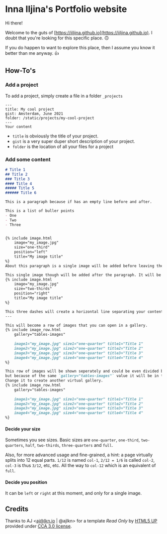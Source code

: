 # Inna Iljina's Portfolio website

Hi there! 

Welcome to the guts of [https://iiljina.github.io](https://iiljina.github.io). 
I doubt that you're looking for this specific place. 🙃

If you do happen to want to explore this place, then I assume you know it better than me anyway. 👍

## How-To's

### Add a project
To add a project, simply create a file in a folder `_projects` 
```
---
title: My cool project
gist: Amsterdam, June 2021
folder: /static/projects/my-cool-project
---
Your content
```

- `title` is obviously the title of your project.
- `gist` is a very super duper short description of your project.
- `folder` is the location of all your files for a project

### Add some content
```markdown
# Title 1
## Title 2
### Title 3
#### Title 4
##### Title 5
###### Title 6

This is a paragraph because if has an empty line before and after.

This is a list of buller points
- One
- Two
- Three


{% include image.html 
    image="my_image.jpg" 
    size="one-third"
    position="left"
    title="My image title"
%}
About this paragraph is a single image will be added before leaving the text on the side.

This single image though will be added after the paragraph. It will be also on the right side.
{% include image.html 
    image="my_image.jpg" 
    size="two-thirds"
    position="right"
    title="My image title"
%}

This three dashes will create a horizontal line separating your content. 
---

This will become a row of images that you can open in a gallery.
{% include image_row.html
    gallery="tables-images"
     
    image1="my_image.jpg" size1="one-quarter" title1="Title 1"
    image2="my_image.jpg" size2="one-quarter" title2="Title 2"
    image3="my_image.jpg" size3="one-quarter" title3="Title 3"
    image4="my_image.jpg" size4="one-quarter" title4="Title 4"
%}

This row of images will be shown seperately and could be even divided by a lot of text, 
but because of the same `gallery="tables-images"` value it will be in the same gallery as the last one.
Change it to create another virtual gallery.
{% include image_row.html
    gallery="tables-images"
     
    image1="my_image.jpg" size1="one-quarter" title1="Title 1"
    image2="my_image.jpg" size2="one-quarter" title2="Title 2"
    image3="my_image.jpg" size3="one-quarter" title3="Title 3"
    image4="my_image.jpg" size4="one-quarter" title4="Title 4"
%}
```

#### Decide your size
Sometimes you see sizes. Basic sizes are `one-quarter`, `one-third`, `two-quarters`, `half`, `two-thirds`, `three-quarters` and `full`.

Also, for more advanced usage and fine-grained, a hint: a page virtually splits into 12 equal parts. 
`1/12` is named `col-1`, `2/12 = 1/6` is called `col-2`, `col-3` is thus `3/12`, etc, etc. 
All the way to `col-12` which is an equivalent of `full`.

#### Decide you position
It can be `left` or `right` at this moment, and only for a single image.

## Credits

Thanks to AJ <aj@lkn.io | @ajlkn> for a template _Read Only_ by [HTML5 UP](https://html5up.net) provided under [CCA 3.0 license](https://html5up.net/license).

